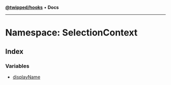 [**@twipped/hooks**](../../../README.md) • **Docs**

***

# Namespace: SelectionContext

## Index

### Variables

- [displayName](variables/displayName.md)
